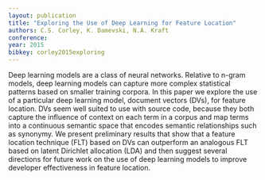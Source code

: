 ```yaml
---
layout: publication
title: "Exploring the Use of Deep Learning for Feature Location"
authors: C.S. Corley, K. Damevski, N.A. Kraft
conference: 
year: 2015
bibkey: corley2015exploring
---
```

Deep learning models are a class of neural networks. Relative to n-gram models, deep learning models can capture more complex statistical patterns based on smaller training corpora. In this paper we explore the use of a particular deep learning model, document vectors (DVs), for feature location. DVs seem well suited to use with source code, because they both capture the influence of context on each term in a corpus and map terms into a continuous semantic space that encodes semantic relationships such as synonymy. We present preliminary results that show that a feature location technique (FLT) based on DVs can outperform an analogous FLT based on latent Dirichlet allocation (LDA) and then suggest several directions for future work on the use of deep learning models to improve developer effectiveness in feature location.
